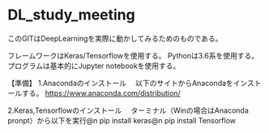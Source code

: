 # DL_study_meeting

このGITはDeepLearningを実際に動かしてみるためのものである。

フレームワークはKeras/Tensorflowを使用する。
Pythonは3.6系を使用する。
プログラムは基本的にJupyter notebookを使用する。

【準備】
1.Anacondaのインストール
　以下のサイトからAnacondaをインストールする。
 https://www.anaconda.com/distribution/
 
2.Keras,Tensorflowのインストール
　ターミナル（Winの場合はAnaconda pronpt）から以下を実行@n
  pip install keras@n
  pip install Tensorflow

